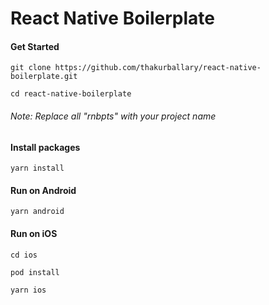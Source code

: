 # React Native Boilerplate

#### Get Started

```
git clone https://github.com/thakurballary/react-native-boilerplate.git 

cd react-native-boilerplate
```

###### Note: Replace all "rnbpts" with your project name

#### Install packages

```
yarn install
```


#### Run on Android

```
yarn android
```


#### Run on iOS

```
cd ios 

pod install 

yarn ios
```


